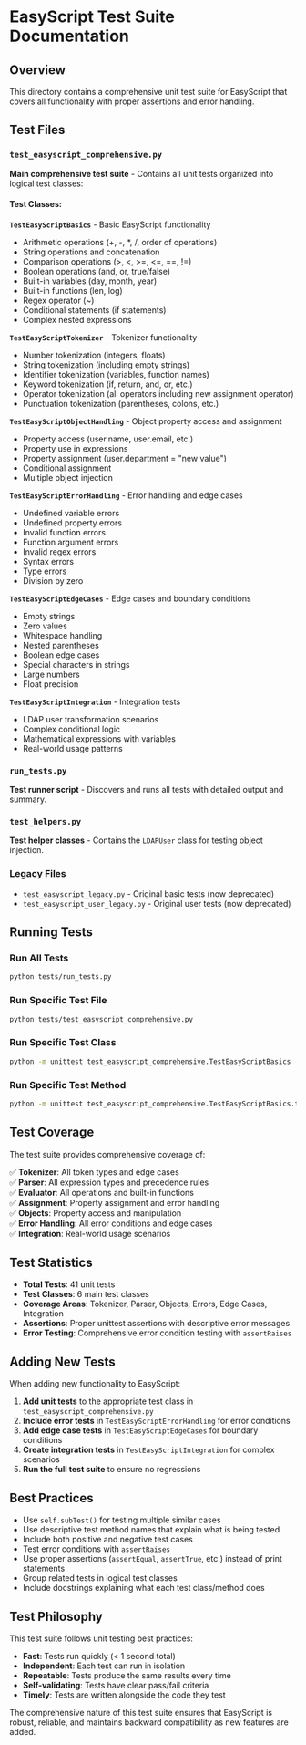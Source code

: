 # EasyScript Test Suite Documentation

## Overview
This directory contains a comprehensive unit test suite for EasyScript that covers all functionality with proper assertions and error handling.

## Test Files

### `test_easyscript_comprehensive.py`
**Main comprehensive test suite** - Contains all unit tests organized into logical test classes:

#### Test Classes:

**`TestEasyScriptBasics`** - Basic EasyScript functionality
- Arithmetic operations (+, -, *, /, order of operations)
- String operations and concatenation
- Comparison operations (>, <, >=, <=, ==, !=)
- Boolean operations (and, or, true/false)
- Built-in variables (day, month, year)
- Built-in functions (len, log)
- Regex operator (~)
- Conditional statements (if statements)
- Complex nested expressions

**`TestEasyScriptTokenizer`** - Tokenizer functionality
- Number tokenization (integers, floats)
- String tokenization (including empty strings)
- Identifier tokenization (variables, function names)
- Keyword tokenization (if, return, and, or, etc.)
- Operator tokenization (all operators including new assignment operator)
- Punctuation tokenization (parentheses, colons, etc.)

**`TestEasyScriptObjectHandling`** - Object property access and assignment
- Property access (user.name, user.email, etc.)
- Property use in expressions
- Property assignment (user.department = "new value")
- Conditional assignment
- Multiple object injection

**`TestEasyScriptErrorHandling`** - Error handling and edge cases
- Undefined variable errors
- Undefined property errors
- Invalid function errors
- Function argument errors
- Invalid regex errors
- Syntax errors
- Type errors
- Division by zero

**`TestEasyScriptEdgeCases`** - Edge cases and boundary conditions
- Empty strings
- Zero values
- Whitespace handling
- Nested parentheses
- Boolean edge cases
- Special characters in strings
- Large numbers
- Float precision

**`TestEasyScriptIntegration`** - Integration tests
- LDAP user transformation scenarios
- Complex conditional logic
- Mathematical expressions with variables
- Real-world usage patterns

### `run_tests.py`
**Test runner script** - Discovers and runs all tests with detailed output and summary.

### `test_helpers.py`
**Test helper classes** - Contains the `LDAPUser` class for testing object injection.

### Legacy Files
- `test_easyscript_legacy.py` - Original basic tests (now deprecated)
- `test_easyscript_user_legacy.py` - Original user tests (now deprecated)

## Running Tests

### Run All Tests
```bash
python tests/run_tests.py
```

### Run Specific Test File
```bash
python tests/test_easyscript_comprehensive.py
```

### Run Specific Test Class
```bash
python -m unittest test_easyscript_comprehensive.TestEasyScriptBasics
```

### Run Specific Test Method
```bash
python -m unittest test_easyscript_comprehensive.TestEasyScriptBasics.test_arithmetic_operations
```

## Test Coverage

The test suite provides comprehensive coverage of:

✅ **Tokenizer**: All token types and edge cases  
✅ **Parser**: All expression types and precedence rules  
✅ **Evaluator**: All operations and built-in functions  
✅ **Assignment**: Property assignment and error handling  
✅ **Objects**: Property access and manipulation  
✅ **Error Handling**: All error conditions and edge cases  
✅ **Integration**: Real-world usage scenarios  

## Test Statistics

- **Total Tests**: 41 unit tests
- **Test Classes**: 6 main test classes
- **Coverage Areas**: Tokenizer, Parser, Objects, Errors, Edge Cases, Integration
- **Assertions**: Proper unittest assertions with descriptive error messages
- **Error Testing**: Comprehensive error condition testing with `assertRaises`

## Adding New Tests

When adding new functionality to EasyScript:

1. **Add unit tests** to the appropriate test class in `test_easyscript_comprehensive.py`
2. **Include error tests** in `TestEasyScriptErrorHandling` for error conditions
3. **Add edge case tests** in `TestEasyScriptEdgeCases` for boundary conditions
4. **Create integration tests** in `TestEasyScriptIntegration` for complex scenarios
5. **Run the full test suite** to ensure no regressions

## Best Practices

- Use `self.subTest()` for testing multiple similar cases
- Use descriptive test method names that explain what is being tested
- Include both positive and negative test cases
- Test error conditions with `assertRaises`
- Use proper assertions (`assertEqual`, `assertTrue`, etc.) instead of print statements
- Group related tests in logical test classes
- Include docstrings explaining what each test class/method does

## Test Philosophy

This test suite follows unit testing best practices:
- **Fast**: Tests run quickly (< 1 second total)
- **Independent**: Each test can run in isolation
- **Repeatable**: Tests produce the same results every time
- **Self-validating**: Tests have clear pass/fail criteria
- **Timely**: Tests are written alongside the code they test

The comprehensive nature of this test suite ensures that EasyScript is robust, reliable, and maintains backward compatibility as new features are added.